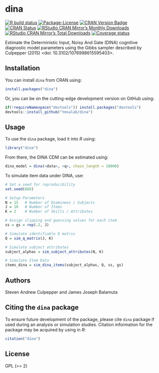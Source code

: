 
<!-- README.md is generated from README.Rmd. Please edit that file -->

# dina

<!-- badges: start -->

[![R build
status](https://github.com/tmsalab/dina/workflows/R-CMD-check/badge.svg)](https://github.com/tmsalab/dina/actions)
[![Package-License](http://img.shields.io/badge/license-GPL%20\(%3E=2\)-brightgreen.svg?style=flat)](http://www.gnu.org/licenses/gpl-2.0.html)
[![CRAN Version
Badge](http://www.r-pkg.org/badges/version/dina)](https://cran.r-project.org/package=dina)
[![CRAN
Status](https://cranchecks.info/badges/worst/dina)](https://cran.r-project.org/web/checks/check_results_dina.html)
[![RStudio CRAN Mirror’s Monthly
Downloads](http://cranlogs.r-pkg.org/badges/dina?color=brightgreen)](http://www.r-pkg.org/pkg/dina)
[![RStudio CRAN Mirror’s Total
Downloads](http://cranlogs.r-pkg.org/badges/grand-total/dina?color=brightgreen)](http://www.r-pkg.org/pkg/dina)
[![Coverage
status](https://codecov.io/gh/tmsalab/dina/branch/master/graph/badge.svg)](https://codecov.io/github/tmsalab/dina?branch=master)
<!-- badges: end -->

Estimate the Deterministic Input, Noisy And Gate (DINA) cognitive
diagnostic model parameters using the Gibbs sampler described by
Culpepper (2015) \<doi: 10.3102/1076998615595403\>.

## Installation

You can install `dina` from CRAN using:

``` r
install.packages("dina")
```

Or, you can be on the cutting-edge development version on GitHub using:

``` r
if(!requireNamespace("devtools")) install.packages("devtools")
devtools::install_github("tmsalab/dina")
```

## Usage

To use the `dina` package, load it into *R* using:

``` r
library("dina")
```

From there, the DINA CDM can be estimated using:

``` r
dina_model = dina(<data>, <q>, chain_length = 10000)
```

To simulate item data under DINA, use:

``` r
# Set a seed for reproducibility
set.seed(888)

# Setup Parameters
N = 15   # Number of Examinees / Subjects
J = 10   # Number of Items
K = 2    # Number of Skills / Attributes

# Assign slipping and guessing values for each item
ss = gs = rep(.2, J)

# Simulate identifiable Q matrix
Q = sim_q_matrix(J, K)

# Simulate subject attributes
subject_alphas = sim_subject_attributes(N, K)

# Simulate Item Data
items_dina = sim_dina_items(subject_alphas, Q, ss, gs)
```

## Authors

Steven Andrew Culpepper and James Joseph Balamuta

## Citing the `dina` package

To ensure future development of the package, please cite `dina` package
if used during an analysis or simulation studies. Citation information
for the package may be acquired by using in *R*:

``` r
citation("dina")
```

## License

GPL (\>= 2)
